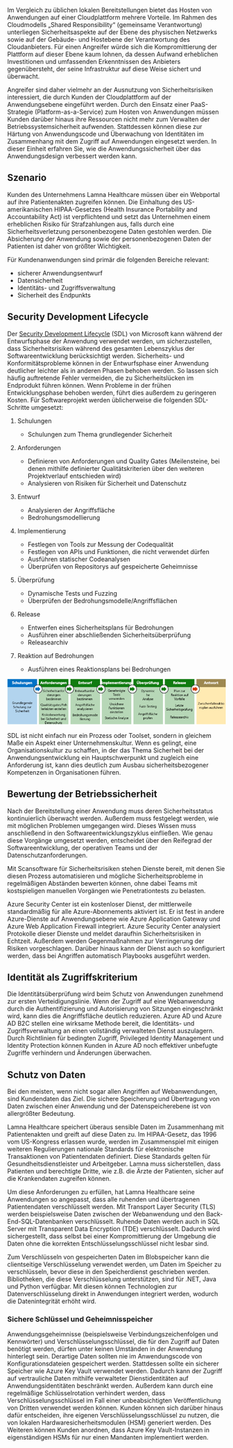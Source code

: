 Im Vergleich zu üblichen lokalen Bereitstellungen bietet das Hosten von Anwendungen auf einer Cloudplattform mehrere Vorteile. Im Rahmen des Cloudmodells „Shared Responsibility“ (gemeinsame Verantwortung) unterliegen Sicherheitsaspekte auf der Ebene des physischen Netzwerks sowie auf der Gebäude- und Hostebene der Verantwortung des Cloudanbieters. Für einen Angreifer würde sich die Kompromittierung der Plattform auf dieser Ebene kaum lohnen, da dessen Aufwand erheblichen Investitionen und umfassenden Erkenntnissen des Anbieters gegenübersteht, der seine Infrastruktur auf diese Weise sichert und überwacht.

Angreifer sind daher vielmehr an der Ausnutzung von Sicherheitsrisiken interessiert, die durch Kunden der Cloudplattform auf der Anwendungsebene eingeführt werden. Durch den Einsatz einer PaaS-Strategie (Platform-as-a-Service) zum Hosten von Anwendungen müssen Kunden darüber hinaus ihre Ressourcen nicht mehr zum Verwalten der Betriebssystemsicherheit aufwenden. Stattdessen können diese zur Härtung von Anwendungscode und Überwachung von Identitäten im Zusammenhang mit dem Zugriff auf Anwendungen eingesetzt werden. In dieser Einheit erfahren Sie, wie die Anwendungssicherheit über das Anwendungsdesign verbessert werden kann.

## <a name="scenario"></a>Szenario

Kunden des Unternehmens Lamna Healthcare müssen über ein Webportal auf ihre Patientenakten zugreifen können. Die Einhaltung des US-amerikanischen HIPAA-Gesetzes (Health Insurance Portability and Accountability Act) ist verpflichtend und setzt das Unternehmen einem erheblichen Risiko für Strafzahlungen aus, falls durch eine Sicherheitsverletzung personenbezogene Daten gestohlen werden. Die Absicherung der Anwendung sowie der personenbezogenen Daten der Patienten ist daher von größter Wichtigkeit.

Für Kundenanwendungen sind primär die folgenden Bereiche relevant:

- sicherer Anwendungsentwurf
- Datensicherheit
- Identitäts- und Zugriffsverwaltung
- Sicherheit des Endpunkts

## <a name="security-development-lifecycle"></a>Security Development Lifecycle

Der [Security Development Lifecycle](https://www.microsoft.com/sdl) (SDL) von Microsoft kann während der Entwurfsphase der Anwendung verwendet werden, um sicherzustellen, dass Sicherheitsrisiken während des gesamten Lebenszyklus der Softwareentwicklung berücksichtigt werden. Sicherheits- und Konformitätsprobleme können in der Entwurfsphase einer Anwendung deutlicher leichter als in anderen Phasen behoben werden. So lassen sich häufig auftretende Fehler vermeiden, die zu Sicherheitslücken im Endprodukt führen können. Wenn Probleme in der frühen Entwicklungsphase behoben werden, führt dies außerdem zu geringeren Kosten. Für Softwareprojekt werden üblicherweise die folgenden SDL-Schritte umgesetzt:

1. Schulungen

    - Schulungen zum Thema grundlegender Sicherheit

1. Anforderungen

    - Definieren von Anforderungen und Quality Gates (Meilensteine, bei denen mithilfe definierter Qualitätskriterien über den weiteren Projektverlauf entschieden wird)
    - Analysieren von Risiken für Sicherheit und Datenschutz
 
1. Entwurf

    - Analysieren der Angriffsfläche
    - Bedrohungsmodellierung
 
1. Implementierung

    - Festlegen von Tools zur Messung der Codequalität
    - Festlegen von APIs und Funktionen, die nicht verwendet dürfen
    - Ausführen statischer Codeanalysen
    - Überprüfen von Repositorys auf gespeicherte Geheimnisse
 
1. Überprüfung

    - Dynamische Tests und Fuzzing
    - Überprüfen der Bedrohungsmodelle/Angriffsflächen
 
1. Release

    - Entwerfen eines Sicherheitsplans für Bedrohungen
    - Ausführen einer abschließenden Sicherheitsüberprüfung
    - Releasearchiv
 
1. Reaktion auf Bedrohungen 

    - Ausführen eines Reaktionsplans bei Bedrohungen

![Security Development Lifecycle](../media/sdl.png)

SDL ist nicht einfach nur ein Prozess oder Toolset, sondern in gleichem Maße ein Aspekt einer Unternehmenskultur. Wenn es gelingt, eine Organisationskultur zu schaffen, in der das Thema Sicherheit bei der Anwendungsentwicklung ein Hauptschwerpunkt und zugleich eine Anforderung ist, kann dies deutlich zum Ausbau sicherheitsbezogener Kompetenzen in Organisationen führen.

<!-- Bear in mind that the migration of un-modified applications (especially COTS procured software systems) will not be able to perform many of the steps listed above.
 -->

## <a name="operational-security-assessment"></a>Bewertung der Betriebssicherheit

Nach der Bereitstellung einer Anwendung muss deren Sicherheitsstatus kontinuierlich überwacht werden. Außerdem muss festgelegt werden, wie mit möglichen Problemen umgegangen wird. Dieses Wissen muss anschließend in den Softwareentwicklungszyklus einfließen. Wie genau diese Vorgänge umgesetzt werden, entscheidet über den Reifegrad der Softwareentwicklung, der operativen Teams und der Datenschutzanforderungen.

Mit Scansoftware für Sicherheitsrisiken stehen Dienste bereit, mit denen Sie diesen Prozess automatisieren und mögliche Sicherheitsprobleme in regelmäßigen Abständen bewerten können, ohne dabei Teams mit kostspieligen manuellen Vorgängen wie Penetrationtests zu belasten.

Azure Security Center ist ein kostenloser Dienst, der mittlerweile standardmäßig für alle Azure-Abonnements aktiviert ist. Er ist fest in andere Azure-Dienste auf Anwendungsebene wie Azure Application Gateway und Azure Web Application Firewall integriert. Azure Security Center analysiert Protokolle dieser Dienste und meldet daraufhin Sicherheitsrisiken in Echtzeit. Außerdem werden Gegenmaßnahmen zur Verringerung der Risiken vorgeschlagen. Darüber hinaus kann der Dienst auch so konfiguriert werden, dass bei Angriffen automatisch Playbooks ausgeführt werden.

<!-- SDL culture
Key Vault / MSI
CSE = App  -> DB & App Storage
Mention approach of code scanning & SDL
Scanning for passwords - Git
 -->

## <a name="identity-as-the-perimeter"></a>Identität als Zugriffskriterium

Die Identitätsüberprüfung wird beim Schutz von Anwendungen zunehmend zur ersten Verteidigungslinie. Wenn der Zugriff auf eine Webanwendung durch die Authentifizierung und Autorisierung von Sitzungen eingeschränkt wird, kann dies die Angriffsfläche deutlich reduzieren. Azure AD und Azure AD B2C stellen eine wirksame Methode bereit, die Identitäts- und Zugriffsverwaltung an einen vollständig verwalteten Dienst auszulagern. Durch Richtlinien für bedingten Zugriff, Privileged Identity Management und Identity Protection können Kunden in Azure AD noch effektiver unbefugte Zugriffe verhindern und Änderungen überwachen.

## <a name="data-protection"></a>Schutz von Daten

Bei den meisten, wenn nicht sogar allen Angriffen auf Webanwendungen, sind Kundendaten das Ziel. Die sichere Speicherung und Übertragung von Daten zwischen einer Anwendung und der Datenspeicherebene ist von allergrößter Bedeutung.

Lamna Healthcare speichert überaus sensible Daten im Zusammenhang mit Patientenakten und greift auf diese Daten zu. Im HIPAA-Gesetz, das 1996 vom US-Kongress erlassen wurde, werden im Zusammenspiel mit einigen weiteren Regulierungen nationale Standards für elektronische Transaktionen von Patientendaten definiert. Diese Standards gelten für Gesundheitsdienstleister und Arbeitgeber. Lamna muss sicherstellen, dass Patienten und berechtigte Dritte, wie z.B. die Ärzte der Patienten, sicher auf die Krankendaten zugreifen können.

Um diese Anforderungen zu erfüllen, hat Lamna Healthcare seine Anwendungen so angepasst, dass alle ruhenden und übertragenen Patientendaten verschlüsselt werden. Mit Transport Layer Security (TLS) werden beispielsweise Daten zwischen der Webanwendung und den Back-End-SQL-Datenbanken verschlüsselt. Ruhende Daten werden auch in SQL Server mit Transparent Data Encryption (TDE) verschlüsselt. Dadurch wird sichergestellt, dass selbst bei einer Kompromittierung der Umgebung die Daten ohne die korrekten Entschlüsselungsschlüssel nicht lesbar sind.

Zum Verschlüsseln von gespeicherten Daten im Blobspeicher kann die clientseitige Verschlüsselung verwendet werden, um Daten im Speicher zu verschlüsseln, bevor diese in den Speicherdienst geschrieben werden. Bibliotheken, die diese Verschlüsselung unterstützen, sind für .NET, Java und Python verfügbar. Mit diesen können Technologien zur Datenverschlüsselung direkt in Anwendungen integriert werden, wodurch die Datenintegrität erhöht wird.

### <a name="secure-key-and-secret-storage"></a>Sichere Schlüssel und Geheimnisspeicher

Anwendungsgeheimnisse (beispielsweise Verbindungszeichenfolgen und Kennwörter) und Verschlüsselungsschlüssel, die für den Zugriff auf Daten benötigt werden, dürfen unter keinen Umständen in der Anwendung hinterlegt sein. Derartige Daten sollten nie im Anwendungscode von Konfigurationsdateien gespeichert werden. Stattdessen sollte ein sicherer Speicher wie Azure Key Vault verwendet werden. Dadurch kann der Zugriff auf vertrauliche Daten mithilfe verwalteter Dienstidentitäten auf Anwendungsidentitäten beschränkt werden. Außerdem kann durch eine regelmäßige Schlüsselrotation verhindert werden, dass Verschlüsselungsschlüssel im Fall einer unbeabsichtigten Veröffentlichung von Dritten verwendet werden können. Kunden können sich darüber hinaus dafür entscheiden, ihre eigenen Verschlüsselungsschlüssel zu nutzen, die von lokalen Hardwaresicherheitsmodulen (HSM) generiert werden. Des Weiteren können Kunden anordnen, dass Azure Key Vault-Instanzen in eigenständigen HSMs für nur einen Mandanten implementiert werden.

<!-- ### Secure and immutable file storage

All Azure storage accounts are encrypted by default using Microsoft managed keys. Azure customers also have the ability to use their own encryption keys (BYOK) to encrypt blob, file and queue data so that even the hosting provider has no access to unencrypted data. Data immutability is often required for auditing purposes or when legal disputes call for data to be effectively frozen for a determined amount of time. Azure has recently introduced an [immutable data storage](https://docs.microsoft.com/azure/storage/blobs/storage-blob-immutable-storage) option known as Write-Once, Read many (WORM) for this scenario. -->
